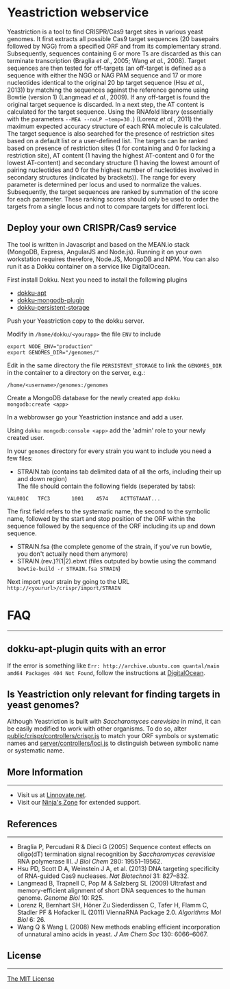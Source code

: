 # Yeastriction webservice
Yeastriction is a tool to find CRISPR/Cas9 target sites in various yeast genomes. It first extracts all possible Cas9 target sequences (20 basepairs followed by NGG) from a specified ORF and from its complementary strand. Subsequently, sequences containing 6 or more Ts are discarded as this can terminate transcription (Braglia *et al.*, 2005; Wang *et al.*, 2008). Target sequences are then tested for off-targets (an off-target is defined as a sequence with either the NGG or NAG PAM sequence and 17 or more nucleotides identical to the original 20 bp target sequence (Hsu *et al.*, 2013)) by matching the sequences against the reference genome using Bowtie (version 1) (Langmead *et al.*, 2009). If any off-target is found the original target sequence is discarded. In a next step, the AT content is calculated for the target sequence. Using the RNAfold library (essentially with the parameters `--MEA --noLP –temp=30.`) (Lorenz *et al.*, 2011) the maximum expected accuracy structure of each RNA molecule is calculated. The target sequence is also searched for the presence of restriction sites based on a default list or a user-defined list. The targets can be ranked based on presence of restriction sites (1 for containing and 0 for lacking a restriction site), AT content (1 having the highest AT-content and 0 for the lowest AT-content) and secondary structure (1 having the lowest amount of pairing nucleotides and 0 for the highest number of nucleotides involved in secondary structures (indicated by brackets)). The range for every parameter is determined per locus and used to normalize the values. Subsequently, the target sequences are ranked by summation of the score for each parameter. These ranking scores should only be used to order the targets from a single locus and not to compare targets for different loci.

## Deploy your own CRISPR/Cas9 service
The tool is written in Javascript and based on the MEAN.io stack (MongoDB, Express, AngularJS and Node.js). Running it on your own workstation requires therefore, Node.JS, MongoDB and NPM. You can also run it as a Dokku container on a service like DigitalOcean.

First install Dokku. 
Next you need to install the following plugins
+ [dokku-apt](https://github.com/F4-Group/dokku-apt)
+ [dokku-mongodb-plugin](https://github.com/jeffutter/dokku-mongodb-plugin)
+ [dokku-persistent-storage](https://github.com/dyson/dokku-persistent-storage)

Push your Yeastriction copy to the dokku server. 

Modify in `/home/dokku/<yourapp>` the file `ENV` to include

```
export NODE_ENV="production"
export GENOMES_DIR="/genomes/"
```

Edit in the same directory the file `PERSISTENT_STORAGE` to link the `GENOMES_DIR` in the container to a directory on the server, e.g.:

```
/home/<username>/genomes:/genomes
```

Create a MongoDB database for the newly created app
```dokku mongodb:create <app>```

In a webbrowser go your Yeastriction instance and add a user.

Using `dokku mongodb:console <app>` add the 'admin' role to your newly created user.

In your `genomes` directory for every strain you want to include you need a few files:
+ STRAIN.tab (contains tab delimited data of all the orfs, including their up and down region)
<br />The file should contain the following fields (seperated by tabs):
```
YAL001C   TFC3       1001    4574    ACTTGTAAAT...
```
The first field refers to the systematic name, the second to the symbolic name, followed by the start and stop position of the ORF within the sequence followed by the sequence of the ORF including its up and down sequence.
+ STRAIN.fsa (the complete genome of the strain, if you've run bowtie, you don't actually need them anymore)
+ STRAIN.(rev.)?(1|2).ebwt (files outputed by bowtie using the command `bowtie-build -r STRAIN.fsa STRAIN`)

Next import your strain by going to the URL `http://<yoururl>/crispr/import/STRAIN`

# FAQ
------
## dokku-apt-plugin quits with an error
If the error is something like `Err: http://archive.ubuntu.com quantal/main amd64 Packages 404 Not Found`, follow the instructions at [DigitalOcean](https://www.digitalocean.com/community/questions/ubunutu-dokku-docker-apt-get-update-issue).

## Is Yeastriction only relevant for finding targets in yeast genomes?
Although Yeastriction is built with *Saccharomyces cerevisiae* in mind, it can be easily modified to work with other organisms. To do so, alter [public/crispr/controllers/crispr.js](https://github.com/hillstub/Yeastriction/blob/master/public/crispr/controllers/crispr.js#L57) to match your ORF symbols or systematic names and [server/controllers/loci.js](https://github.com/hillstub/Yeastriction/blob/master/server/controllers/loci.js#L167) to distinguish between symbolic name or systematic name.

## More Information
-----
  * Visit us at [Linnovate.net](http://www.linnovate.net/).
  * Visit our [Ninja's Zone](http://www.meanleanstartupmachine.com/) for extended support.

## References
-----
  * Braglia P, Percudani R & Dieci G (2005) Sequence context effects on oligo(dT) termination signal recognition by *Saccharomyces cerevisiae* RNA polymerase III. *J Biol Chem* 280: 19551–19562.
  * Hsu PD, Scott D A, Weinstein J A, et al. (2013) DNA targeting specificity of RNA-guided Cas9 nucleases. *Nat Biotechnol* 31: 827–832.
  * Langmead B, Trapnell C, Pop M & Salzberg SL (2009) Ultrafast and memory-efficient alignment of short DNA sequences to the human genome. *Genome Biol* 10: R25.
  * Lorenz R, Bernhart SH, Höner Zu Siederdissen C, Tafer H, Flamm C, Stadler PF & Hofacker IL (2011) ViennaRNA Package 2.0. *Algorithms Mol Biol* 6: 26.
  * Wang Q & Wang L (2008) New methods enabling efficient incorporation of unnatural amino acids in yeast. *J Am Chem Soc* 130: 6066–6067.

## License
------
[The MIT License](http://opensource.org/licenses/MIT)
